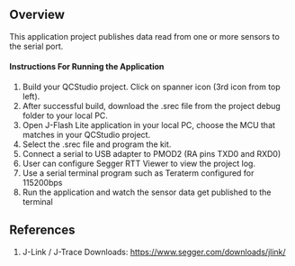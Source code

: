 ## Overview
This application project publishes data read from one or more sensors to the serial port.


#### Instructions For Running the Application
1. Build your QCStudio project. Click on spanner icon (3rd icon from top left).
2. After successful build, download the .srec file from the project debug folder to your local PC.
3. Open J-Flash Lite application in your local PC, choose the MCU that matches in your QCStudio project.
4. Select the .srec file and program the kit.
5. Connect a serial to USB adapter to PMOD2 (RA pins TXD0 and RXD0)
6. User can configure Segger RTT Viewer to view the project log.
7. Use a serial terminal program such as Teraterm configured for 115200bps
8. Run the application and watch the sensor data get published to the terminal


## References
1. J-Link / J-Trace Downloads: https://www.segger.com/downloads/jlink/
